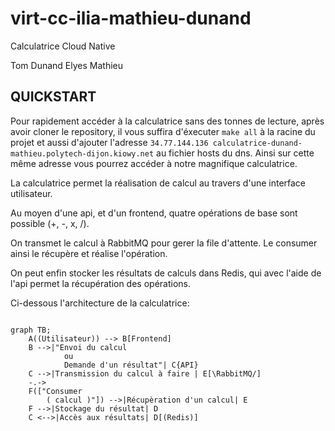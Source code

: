 # virt-cc-ilia-mathieu-dunand

Calculatrice Cloud Native

Tom Dunand
Elyes Mathieu

## QUICKSTART

Pour rapidement accéder à la calculatrice sans des tonnes de lecture, après avoir cloner le repository, il vous suffira d'éxecuter `make all` à la racine du projet et aussi d'ajouter l'adresse `34.77.144.136 calculatrice-dunand-mathieu.polytech-dijon.kiowy.net` au fichier hosts du dns. Ainsi sur cette même adresse vous pourrez accéder à notre magnifique calculatrice.


La calculatrice permet la réalisation de calcul au travers d'une interface utilisateur.

Au moyen d'une api, et d'un frontend, quatre opérations de base sont possible (+, -, x, /).

On transmet le calcul à RabbitMQ pour gerer la file d'attente. Le consumer ainsi le récupère et réalise l'opération.

On peut enfin stocker les résultats de calculs dans Redis, qui avec l'aide de l'api permet la récupération des opérations.

Ci-dessous l'architecture de la calculatrice:

```mermaid

graph TB;
    A((Utilisateur)) --> B[Frontend]
    B -->|"Envoi du calcul
            ou
            Demande d'un résultat"| C{API}
    C -->|Transmission du calcul à faire | E[\RabbitMQ/]
    -.->
    F(["Consumer
        ( calcul )"]) -->|Récupèration d'un calcul| E
    F -->|Stockage du résultat| D
    C <-->|Accès aux résultats| D[(Redis)]


```

